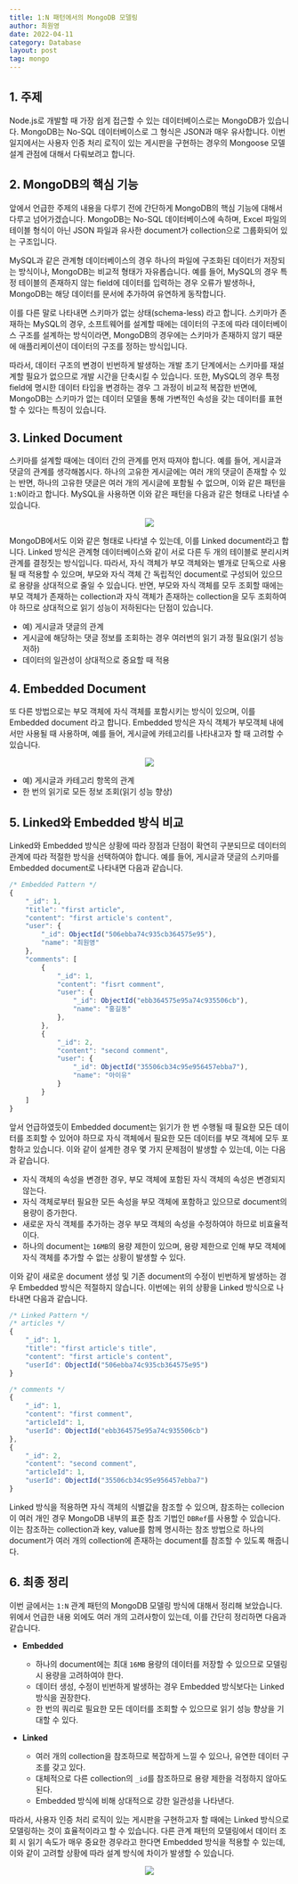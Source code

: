 ```yaml
---
title: 1:N 패턴에서의 MongoDB 모델링
author: 최원영
date: 2022-04-11
category: Database
layout: post
tag: mongo
---
```


## 1. 주제

Node.js로 개발할 때 가장 쉽게 접근할 수 있는 데이터베이스로는 MongoDB가 있습니다. MongoDB는 No-SQL 데이터베이스로 그 형식은 JSON과 매우 유사합니다. 이번 일지에서는 사용자 인증 처리 로직이 있는 게시판을 구현하는 경우의 Mongoose 모델 설계 관점에 대해서 다뤄보려고 합니다.

## 2. MongoDB의 핵심 기능

앞에서 언급한 주제의 내용을 다루기 전에 간단하게 MongoDB의 핵심 기능에 대해서 다루고 넘어가겠습니다. MongoDB는 No-SQL 데이터베이스에 속하며, Excel 파일의 테이블 형식이 아닌 JSON 파일과 유사한 document가 collection으로 그룹화되어 있는 구조입니다.

MySQL과 같은 관계형 데이터베이스의 경우 하나의 파일에 구조화된 데이터가 저장되는 방식이나, MongoDB는 비교적 형태가 자유롭습니다. 예를 들어, MySQL의 경우 특정 테이블의 존재하지 않는 field에 데이터를 입력하는 경우 오류가 발생하나, MongoDB는 해당 데이터를 문서에 추가하여 유연하게 동작합니다.

이를 다른 말로 나타내면 스키마가 없는 상태(schema-less) 라고 합니다. 스키마가 존재하는 MySQL의 경우, 소프트웨어를 설계할 때에는 데이터의 구조에 따라 데이터베이스 구조를 설계하는 방식이라면, MongoDB의 경우에는 스키마가 존재하지 않기 때문에 애플리케이션이 데이터의 구조를 정하는 방식입니다.

따라서, 데이터 구조의 변경이 빈번하게 발생하는 개발 초기 단계에서는 스키마를 재설계할 필요가 없으므로 개발 시간을 단축시킬 수 있습니다. 또한, MySQL의 경우 특정 field에 명시한 데이터 타입을 변경하는 경우 그 과정이 비교적 복잡한 반면에, MongoDB는 스키마가 없는 데이터 모델을 통해 가변적인 속성을 갖는 데이터를 표현할 수 있다는 특징이 있습니다.

## 3. Linked Document

스키마를 설계할 때에는 데이터 간의 관계를 먼저 따져야 합니다. 예를 들어, 게시글과 댓글의 관계를 생각해봅시다. 하나의 고유한 게시글에는 여러 개의 댓글이 존재할 수 있는 반면, 하나의 고유한 댓글은 여러 개의 게시글에 포함될 수 없으며, 이와 같은 패턴을 `1:N`이라고 합니다. MySQL을 사용하면 이와 같은 패턴을 다음과 같은 형태로 나타낼 수 있습니다.

<div align="center">
    <img src="../assets/images/database-3.1.png">
</div>

MongoDB에서도 이와 같은 형태로 나타낼 수 있는데, 이를 Linked document라고 합니다. Linked 방식은 관계형 데이터베이스와 같이 서로 다른 두 개의 테이블로 분리시켜 관계를 결정짓는 방식입니다. 따라서, 자식 객체가 부모 객체와는 별개로 단독으로 사용될 때 적용할 수 있으며, 부모와 자식 객체 간 독립적인 document로 구성되어 있으므로 용량을 상대적으로 줄일 수 있습니다. 반면, 부모와 자식 객체를 모두 조회할 때에는 부모 객체가 존재하는 collection과 자식 객체가 존재하는 collection을 모두 조회하여야 하므로 상대적으로 읽기 성능이 저하된다는 단점이 있습니다.

- 예) 게시글과 댓글의 관계
- 게시글에 해당하는 댓글 정보를 조회하는 경우 여러번의 읽기 과정 필요(읽기 성능 저하)
- 데이터의 일관성이 상대적으로 중요할 때 적용

## 4. Embedded Document

또 다른 방법으로는 부모 객체에 자식 객체를 포함시키는 방식이 있으며, 이를 Embedded document 라고 합니다. Embedded 방식은 자식 객체가 부모객체 내에서만 사용될 때 사용하며, 예를 들어, 게시글에 카테고리를 나타내고자 할 때 고려할 수 있습니다.

<div align="center">
    <img src="../assets/images/database-3.2.png">
</div>

- 예) 게시글과 카테고리 항목의 관계
- 한 번의 읽기로 모든 정보 조회(읽기 성능 향상)

## 5. Linked와 Embedded 방식 비교

Linked와 Embedded 방식은 상황에 따라 장점과 단점이 확연히 구분되므로 데이터의 관계에 따라 적절한 방식을 선택하여야 합니다. 예를 들어, 게시글과 댓글의 스키마를 Embedded document로 나타내면 다음과 같습니다.

```js
/* Embedded Pattern */
{
    "_id": 1,
    "title": "first article",
    "content": "first article's content",
    "user": {
        "_id": ObjectId("506ebba74c935cb364575e95"),
        "name": "최원영"
    },
    "comments": [
        {
            "_id": 1,
            "content": "fisrt comment",
            "user": {
                "_id": ObjectId("ebb364575e95a74c935506cb"),
                "name": "홍길동"
            },
        },
        {
            "_id": 2,
            "content": "second comment",
            "user": {
                "_id": ObjectId("35506cb34c95e956457ebba7"),
                "name": "아이유"
            }
        }
    ]
}
```

앞서 언급하였듯이 Embedded document는 읽기가 한 번 수행될 때 필요한 모든 데이터를 조회할 수 있어야 하므로 자식 객체에서 필요한 모든 데이터를 부모 객체에 모두 포함하고 있습니다. 이와 같이 설계한 경우 몇 가지 문제점이 발생할 수 있는데, 이는 다음과 같습니다.

- 자식 객체의 속성을 변경한 경우, 부모 객체에 포함된 자식 객체의 속성은 변경되지 않는다.
- 자식 객체로부터 필요한 모든 속성을 부모 객체에 포함하고 있으므로 document의 용량이 증가한다.
- 새로운 자식 객체를 추가하는 경우 부모 객체의 속성을 수정하여야 하므로 비효율적이다.
- 하나의 document는 `16MB`의 용량 제한이 있으며, 용량 제한으로 인해 부모 객체에 자식 객체를 추가할 수 없는 상황이 발생할 수 있다.

이와 같이 새로운 document 생성 및 기존 document의 수정이 빈번하게 발생하는 경우 Embedded 방식은 적절하지 않습니다. 이번에는 위의 상황을 Linked 방식으로 나타내면 다음과 같습니다.

```js
/* Linked Pattern */
/* articles */
{
    "_id": 1,
    "title": "first article's title",
    "content": "first article's content",
    "userId": ObjectId("506ebba74c935cb364575e95")
}

/* comments */
{
    "_id": 1,
    "content": "first comment",
    "articleId": 1,
    "userId": ObjectId("ebb364575e95a74c935506cb")
},
{
    "_id": 2,
    "content": "second comment",
    "articleId": 1,
    "userId": ObjectId("35506cb34c95e956457ebba7")
}
```

Linked 방식을 적용하면 자식 객체의 식별값을 참조할 수 있으며, 참조하는 collecion이 여러 개인 경우 MongoDB 내부의 표준 참조 기법인 `DBRef`를 사용할 수 있습니다. 이는 참조하는 collection과 key, value를 함께 명시하는 참조 방법으로 하나의 document가 여러 개의 collection에 존재하는 document를 참조할 수 있도록 해줍니다.

## 6. 최종 정리

이번 글에서는 `1:N` 관계 패턴의 MongoDB 모델링 방식에 대해서 정리해 보았습니다. 위에서 언급한 내용 외에도 여러 개의 고려사항이 있는데, 이를 간단히 정리하면 다음과 같습니다.

- **Embedded**

  - 하나의 document에는 최대 `16MB` 용량의 데이터를 저장할 수 있으므로 모델링 시 용량을 고려하여야 한다.
  - 데이터 생성, 수정이 빈번하게 발생하는 경우 Embedded 방식보다는 Linked 방식을 권장한다.
  - 한 번의 쿼리로 필요한 모든 데이터를 조회할 수 있으므로 읽기 성능 향상을 기대할 수 있다.

- **Linked**
  - 여러 개의 collection을 참조하므로 복잡하게 느낄 수 있으나, 유연한 데이터 구조를 갖고 있다.
  - 대체적으로 다른 collection의 `_id`를 참조하므로 용량 제한을 걱정하지 않아도 된다.
  - Embedded 방식에 비해 상대적으로 강한 일관성을 나타낸다.

따라서, 사용자 인증 처리 로직이 있는 게시판을 구현하고자 할 때에는 Linked 방식으로 모델링하는 것이 효율적이라고 할 수 있습니다. 다른 관계 패턴의 모델링에서 데이터 조회 시 읽기 속도가 매우 중요한 경우라고 한다면 Embedded 방식을 적용할 수 있는데, 이와 같이 고려할 상황에 따라 설계 방식에 차이가 발생할 수 있습니다.

<div align="center">
    <img src="../assets/images/database-3.3.png">
</div>
